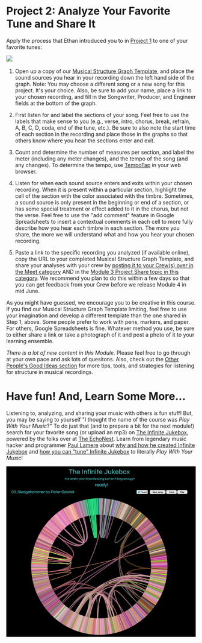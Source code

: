 # Project 2: Analyze Your Favorite Tune and Share It

Apply the process that Ethan introduced you to in [Project 1][1] to one of your favorite tunes:

![](/Images/e038953fa863b2b4.png)

 1. Open up a copy of our <a href="https://drive.google.com/previewtemplate?id=0Al93L9k1G7ICdFNUWUZJRUZOWHJfb2lwTHVQUGZIR0E&mode=public">Musical Structure Graph Template</a>, and place the sound sources you hear in your recording down the left hand side of the graph. Note: You may choose a different song or a new song for this project. It's your choice. Also, be sure to add your name, place a link to your chosen recording, and fill in the Songwriter, Producer, and Engineer fields at the bottom of the graph.

 2. First listen for and label the sections of your song. Feel free to use the labels that make sense to you (e.g., verse, intro, chorus, break, refrain, A, B, C, D, coda, end of the tune, etc.). Be sure to also note the start time of each section in the recording and place those in the graphs so that others know where you hear the sections enter and exit.

 3. Count and determine the number of measures per section, and label the meter (including any meter changes), and the tempo of the song (and any changes). To determine the tempo, use [TempoTap][2] in your web browser.

 4. Listen for when each sound source enters and exits within your chosen recording. When it is present within a particular section, highlight the cell of the section with the color associated with the timbre. Sometimes, a sound source is only present in the beginning or end of a section, or has some special treatment or effect added to it in the chorus, but not the verse. Feel free to use the "add comment" feature in Google Spreadsheets to insert a contextual comments in each cell to more fully describe how you hear each timbre in each section. The more you share, the more we will understand what and how you hear your chosen recording.

 5. Paste a link to the specific recording you analyzed (if available online), copy the URL to your completed Musical Structure Graph Template, and share your analyses with your crew by [posting it to your Crew(s) over in the Meet category][3] AND in the [Module 3 Project Share topic in this category][4]. We recommend you plan to do this within a few days so that you can get feedback from your Crew before we release Module 4 in mid June.

As you might have guessed, we encourage you to be creative in this course. If you find our Musical Structure Graph Template limiting, feel free to use your imagination and develop a different template than the one shared in Step 1, above. Some people prefer to work with pens, markers, and paper. For others, Google Spreadsheets is fine. Whatever method you use, be sure to either share a link or take a photograph of it and post a photo of it to your learning ensemble.

*There is a lot of new content in this Module.* Please feel free to go through at your own pace and ask lots of quesitons. Also, check out the [Other People's Good Ideas section][5] for more tips, tools, and strategies for listening for structure in musical recordings.

# Have fun! And, Learn Some More...

Listening to, analyzing, and sharing your music with others is fun stuff! But, you may be saying to yourself "I thought the name of the course was <em>Play</em><em> With </em><em>Your</em><em> Music</em>?" To do just that (and to prepare a bit for the next module!) search for your favorite song (or upload an mp3) on <a href="http://labs.echonest.com/Uploader/index.html">The Infinite Jukebox</a>, powered by the folks over at <a href="http://echonest.com/">The EchoNest</a>. Learn from legendary music hacker and programmer <a href="http://twitter.com/plamere">Paul Lamere</a> about <a href="http://musicmachinery.com/2012/11/12/the-infinite-jukebox/">why and how he created Infinite Jukebox</a> and <a href="http://musicmachinery.com/2012/11/26/tuning-the-infinite-jukebox/">how you can “tune” Infinite Jukebox</a> to literally<em> Play With Your Music</em>!

[![](/Images/infinitejukebox.png)](http://labs.echonest.com/Uploader/index.html?trid=TRWDBOJ11D2C5D0E72)


  [1]: http://community.playwithyourmusic.org/t/3a-project-listening-for-musical-structures/1313
  [2]: http://www.tempotap.com/
  [3]: http://community.playwithyourmusic.org/category/meet
  [4]: http://community.playwithyourmusic.org/t/module-3-project-share-musical-structure-graphs/1518
  [5]: http://community.playwithyourmusic.org/t/3d-other-peoples-good-ideas/1516